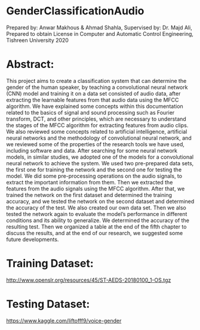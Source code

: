 # GenderClassificationAudio

Prepared by: Anwar Makhous & Ahmad Shahla, Supervised by: Dr. Majd Ali, Prepared to obtain License in Computer and Automatic Control Engineering, Tishreen University 2020

# Abstract:

This project aims to create a classification system that can determine the gender of the
human speaker, by teaching a convolutional neural network (CNN) model and training it on a
data set consisted of audio data, after extracting the learnable features from that audio data
using the MFCC algorithm. We have explained some concepts within this documentation
related to the basics of signal and sound processing such as Fourier transform, DCT, and other
principles, which are necessary to understand the stages of the MFCC algorithm for extracting
features from audio clips. We also reviewed some concepts related to artificial intelligence,
artificial neural networks and the methodology of convolutional neural network, and we
reviewed some of the properties of the research tools we have used, including software and
data.
After searching for some neural network models, in similar studies, we adopted one of the
models for a convolutional neural network to achieve the system. We used two pre-prepared
data sets, the first one for training the network and the second one for testing the model. We
did some pre-processing operations on the audio signals, to extract the important information
from them. Then we extracted the features from the audio signals using the MFCC algorithm.
After that, we trained the network on the first dataset and determined the training accuracy,
and we tested the network on the second dataset and determined the accuracy of the test. We
also created our own data set. Then we also tested the network again to evaluate the model’s
performance in different conditions and its ability to generalize. We determined the accuracy
of the resulting test. Then we organized a table at the end of the fifth chapter to discuss the
results, and at the end of our research, we suggested some future developments.

# Training Dataset:
http://www.openslr.org/resources/45/ST-AEDS-20180100_1-OS.tgz

# Testing Dataset:
https://www.kaggle.com/liftofff9/voice-gender
